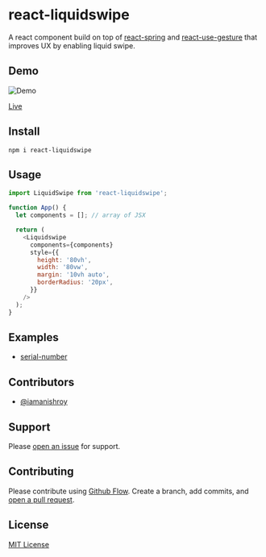 # react-liquidswipe

A react component build on top of [react-spring](https://www.npmjs.com/package/react-spring) and [react-use-gesture](https://www.npmjs.com/package/react-use-gesture) that improves UX by enabling liquid swipe.

## Demo

![Demo](https://ik.imagekit.io/anishroy/demo/demo_tHVE6jn3f.gif)

[Live](https://lqsw.netlify.app/)

## Install

```
npm i react-liquidswipe
```

## Usage

```javascript
import LiquidSwipe from 'react-liquidswipe';

function App() {
  let components = []; // array of JSX

  return (
    <Liquidswipe
      components={components}
      style={{
        height: '80vh',
        width: '80vw',
        margin: '10vh auto',
        borderRadius: '20px',
      }}
    />
  );
}
```

## Examples

- [serial-number](https://github.com/iamanishroy/react-liquidswipe-examples/tree/main/serial-number)

## Contributors

- [@iamanishroy](https://www.github.com/iamanishroy/)

## Support

Please [open an issue](https://github.com/iamanishroy/gulp-wasm/issues/new) for support.

## Contributing

Please contribute using [Github Flow](https://guides.github.com/introduction/flow/). Create a branch, add commits, and [open a pull request](https://github.com/iamanishroy/gulp-wasm/compare/).

## License

[MIT License](http://en.wikipedia.org/wiki/MIT_License)
